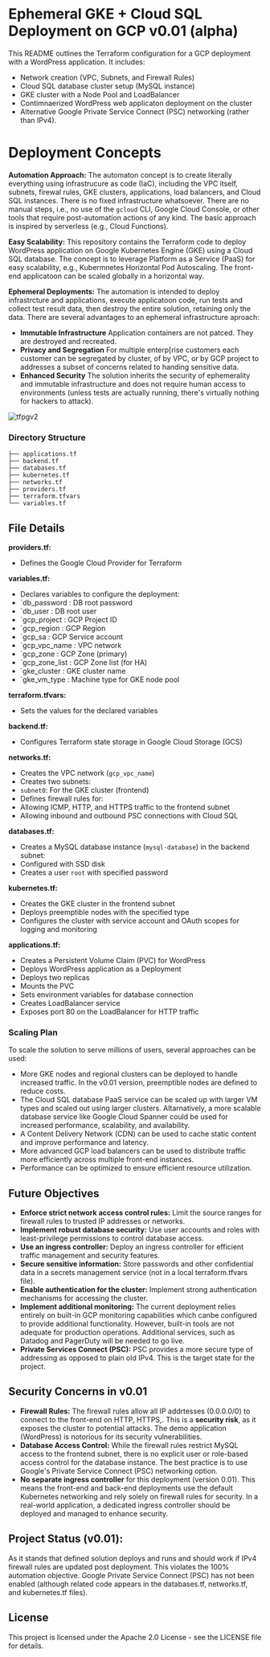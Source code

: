 # Ephemeral GKE + Cloud SQL Deployment on GCP v0.01 (alpha)

This README outlines the Terraform configuration for a GCP deployment with a WordPress application. It includes:

* Network creation (VPC, Subnets, and Firewall Rules)
* Cloud SQL database cluster setup (MySQL instance)
* GKE cluster with a Node Pool and LoadBalancer
* Contimnaerized WordPress web applicaton deployment on the cluster
* Alternative Google Private Service Connect (PSC) networking (rather than IPv4).

# Deployment Concepts

**Automation Approach:** The automaton concept is to create literally everything using infrastrucure as code (IaC), including the VPC itself, subnets, firewal rules, GKE clusters, applications, load balancers, and Cloud SQL instances. There is no fixed infrastructure whatsoever. There are no manual steps, i.e., no use of the `gcloud` CLI, Google Cloud Console, or other tools that require post-automation actions of any kind. The basic approach is inspired by serverless (e.g., Cloud Functions).

**Easy Scalability:** This repository contains the Terraform code to deploy WordPress application on Google Kubernetes Engine (GKE) using a Cloud SQL database. The concept is to leverage Platform as a Service (PaaS) for easy scalability, e.g., Kubermnetes Horizontal Pod Autoscaling. The front-end applicatoon can be scaled globally in a horizontal way.

**Ephemeral Deployments:** The automation is intended to deploy infrastrcture and applications, execute applicatoon code, run tests and collect test result data, then destroy the entire solution, retaining only the data. There are several advantages to an ephemeral infrastructure aproach:

* **Immutable Infrastructure** Application containers are not patced. They are destroyed and recreated.
* **Privacy and Segregation** For multiple enterp[rise customers each customer can be segregated by cluster, of by VPC, or by GCP project to addresses a subset of concerns related to handing sensitive data.
* **Enhanced Security** The solution inherits the security of ephemerality and immutable infrastructure and does not require human access to environments (unless tests are actually running, there's virtually nothing for hackers to attack).
 
![tfpgv2](https://github.com/user-attachments/assets/39f0f669-5c9e-4470-95a4-a1a3a9109699)

### Directory Structure

```
├── applications.tf
├── backend.tf
├── databases.tf
├── kubernetes.tf
├── networks.tf
├── providers.tf
├── terraform.tfvars
└── variables.tf
```

## File Details

**providers.tf:**
* Defines the Google Cloud Provider for Terraform

**variables.tf:**
* Declares variables to configure the deployment:
* `db_password   : DB root password
* `db_user       : DB root user
* `gcp_project   : GCP Project ID
* `gcp_region    : GCP Region
* `gcp_sa        : GCP Service account
* `gcp_vpc_name  : VPC network
* `gcp_zone      : GCP Zone (primary)
* `gcp_zone_list : GCP Zone list (for HA)
* `gke_cluster   : GKE cluster name
* `gke_vm_type   : Machine type for GKE node pool

**terraform.tfvars:**
* Sets the values for the declared variables

**backend.tf:**
* Configures Terraform state storage in Google Cloud Storage (GCS)

**networks.tf:**
* Creates the VPC network (`gcp_vpc_name`)
* Creates two subnets:
* `subnet0`: For the GKE cluster (frontend)
* Defines firewall rules for:
* Allowing ICMP, HTTP, and HTTPS traffic to the frontend subnet
* Allowing inbound and outbound PSC connections with Cloud SQL

**databases.tf:**
* Creates a MySQL database instance (`mysql-database`) in the backend subnet:
* Configured with SSD disk
* Creates a user `root` with specified password

**kubernetes.tf:**
* Creates the GKE cluster in the frontend subnet
* Deploys preemptible nodes with the specified type
* Configures the cluster with service account and OAuth scopes for logging and monitoring

**applications.tf:**
* Creates a Persistent Volume Claim (PVC) for WordPress
* Deploys WordPress application as a Deployment
* Deploys two replicas
* Mounts the PVC
* Sets environment variables for database connection
* Creates LoadBalancer service
* Exposes port 80 on the LoadBalancer for HTTP traffic

### Scaling Plan

To scale the solution to serve millions of users, several approaches can be used:

* More GKE nodes and regional clusters can be deployed to handle increased traffic. In the v0.01 version, preemptible nodes are defined to reduce costs.
* The Cloud SQL database PaaS service can be scaled up with larger VM types and scaled out using larger clusters. Altarnatively, a more scalable database service like Google Cloud Spanner could be used for increased performance, scalability, and availability.
* A Content Delivery Network (CDN) can be used to cache static content and improve performance and latency.
* More advanced GCP load balancers can be used to distribute traffic more efficiently across multiple front-end instances.
* Performance can be optimized to ensure efficient resource utilization.

## Future Objectives

* **Enforce strict network access control rules:** Limit the source ranges for firewall rules to trusted IP addresses or networks.
* **Implement robust database security:** Use user accounts and roles with least-privilege permissions to control database access.
* **Use an ingress controller:** Deploy an ingress controller for efficient traffic management and security features.
* **Secure sensitive information:** Store passwords and other confidential data in a secrets management service (not in a local terraform.tfvars file).
* **Enable authentication for the cluster:** Implement strong authentication mechanisms for accessing the cluster.
* **Implement additional monitoring:** The current deployment relies entirely on built-in GCP monitoring capabilities which canbe configured to provide additional functionality. However, built-in tools are not adequate for production operations. Additional services, such as Datadog and PagerDuty will be needed to go live.
* **Private Services Connect (PSC):** PSC provides a more secure type of addressing as opposed to plain old IPv4. This is the target state for the project.   

## Security Concerns in v0.01

* **Firewall Rules:** The firewall rules allow all IP addrtesses (0.0.0.0/0) to connect to the front-end on HTTP, HTTPS,. This is a **security risk**, as it exposes the cluster to potential attacks. The demo application (WordPress) is notorious for its security vulnerabilities.
* **Database Access Control:** While the firewall rules restrict MySQL access to the frontend subnet, there is no explicit user or role-based access control for the database instance. The best practice is to use Google's Private Service Connect (PSC) networking option.
* **No separate ingress controller** for this deployment (version 0.01). This means the front-end and back-end deployments use the default Kubernetes networking and rely solely on firewall rules for security. In a real-world application, a dedicated ingress controller should be deployed and managed to enhance security.

## Project Status (v0.01):
As it stands that defined solution deploys and runs and should work if IPv4 firewall rules are updated post deployment. This violates the 100% automation objective. Google Private Service Connect (PSC) has not been enabled (although related code appears in the databases.tf, networks.tf, and kubernetes.tf files).

## License

This project is licensed under the Apache 2.0 License - see the LICENSE file for details.

